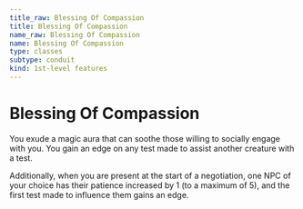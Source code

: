 ```yaml
---
title_raw: Blessing Of Compassion
title: Blessing Of Compassion
name_raw: Blessing Of Compassion
name: Blessing Of Compassion
type: classes
subtype: conduit
kind: 1st-level features
---
```


# Blessing Of Compassion

You exude a magic aura that can soothe those willing to socially engage with you. You gain an edge on any test made to assist another creature with a test.

Additionally, when you are present at the start of a negotiation, one NPC of your choice has their patience increased by 1 (to a maximum of 5), and the first test made to influence them gains an edge.
